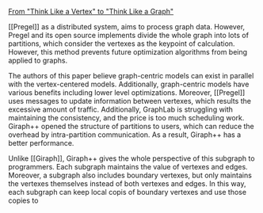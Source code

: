 [From "Think Like a Vertex" to "Think Like a Graph"](http://www.vldb.org/pvldb/vol7/p193-tian.pdf)

[[Pregel]] as a distributed system, aims to process graph data. However, Pregel and its open source implements divide the whole graph into lots of partitions, which consider the vertexes as the keypoint of calculation. However, this method prevents future optimization algorithms from being applied to graphs. 

The authors of this paper believe graph-centric models can exist in parallel with the vertex-centered models. Additionally, graph-centric models have various benefits including lower level optimizations. Moreover, [[Pregel]] uses messages to update information between vertexes, which results the excessive amount of traffic. Additionally, GraphLab is struggling with maintaining the consistency, and the price is too much scheduling work. Giraph++ opened the structure of partitions to users, which can reduce the overhead by intra-partition communication. As a result, Giraph++ has a better performance.

Unlike [[Giraph]], Giraph++ gives the whole perspective of this subgraph to programmers. Each subgraph maintains the value of vertexes and edges. Moreover, a subgraph also includes boundary vertexes, but only maintains the vertexes themselves instead of both vertexes and edges. In this way, each subgraph can keep local copis of boundary vertexes and use those copies to 